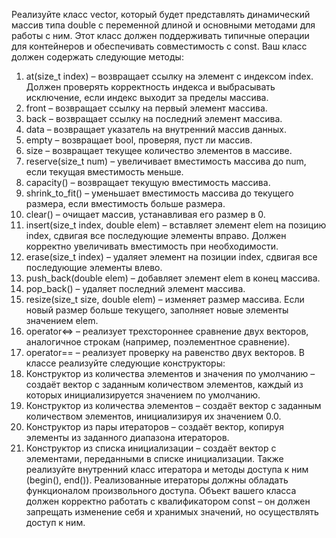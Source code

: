 Реализуйте класс vector, который будет представлять динамический массив типа double с переменной
длиной и основными методами для работы с ним. Этот класс должен поддерживать типичные операции
для контейнеров и обеспечивать совместимость с const.
Ваш класс должен содержать следующие методы:
1. at(size_t index) – возвращает ссылку на элемент с индексом index. Должен проверять корректность
индекса и выбрасывать исключение, если индекс выходит за пределы массива.
2. front – возвращает ссылку на первый элемент массива.
3. back – возвращает ссылку на последний элемент массива.
4. data – возвращает указатель на внутренний массив данных.
5. empty – возвращает bool, проверяя, пуст ли массив.
6. size – возвращает текущее количество элементов в массиве.
7. reserve(size_t num) – увеличивает вместимость массива до num, если текущая вместимость меньше.
8. capacity() – возвращает текущую вместимость массива.
9. shrink_to_fit() – уменьшает вместимость массива до текущего размера, если вместимость больше
размера.
10. clear() – очищает массив, устанавливая его размер в 0.
11. insert(size_t index, double elem) – вставляет элемент elem на позицию index, сдвигая все
последующие элементы вправо. Должен корректно увеличивать вместимость при необходимости.
12. erase(size_t index) – удаляет элемент на позиции index, сдвигая все последующие элементы влево.
13. push_back(double elem) – добавляет элемент elem в конец массива.
14. pop_back() – удаляет последний элемент массива.
15. resize(size_t size, double elem) – изменяет размер массива. Если новый размер больше текущего,
заполняет новые элементы значением elem.
16. operator<=> – реализует трехстороннее сравнение двух векторов, аналогичное строкам (например,
поэлементное сравнение).
17. operator== – реализует проверку на равенство двух векторов.
В классе реализуйте следующие конструкторы:
1. Конструктор из количества элементов и значения по умолчанию – создаёт вектор с заданным
количеством элементов, каждый из которых инициализируется значением по умолчанию.
2. Конструктор из количества элементов – создаёт вектор с заданным количеством элементов,
инициализируя их значением 0.0.
3. Конструктор из пары итераторов – создаёт вектор, копируя элементы из заданного диапазона
итераторов.
4. Конструктор из списка инициализации – создаёт вектор с элементами, переданными в списке
инициализации.
Также реализуйте внутренний класс итератора и методы доступа к ним (begin(), end()). Реализованные
итераторы должны обладать функционалом произвольного доступа. Объект вашего класса должен
корректно работать с квалификатором const – он должен запрещать изменение себя и хранимых значений,
но осуществлять доступ к ним.